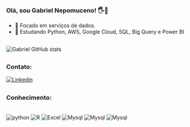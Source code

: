 ### Olá, sou Gabriel Nepomuceno! 🖐👋
- 🔭 Focado em serviços de dados.
- 🌱 Estudando Python, AWS, Google Cloud, SQL, Big Query e Power BI

##
![Gabriel GitHub stats](https://github-readme-stats.vercel.app/api?username=GabrielNepomuceno&show_icons=true&theme=onedark)

##
### Contato:
[![Linkedin](https://img.shields.io/badge/LinkedIn-0077B5?style=for-the-badge&logo=linkedin&logoColor=white)](https://www.linkedin.com/in/gabriel-nepomuceno-45a977136/)

##
### Conhecimento:

<div style="display: inline_block"><br/>
<img align="center" alt="python" src=https://img.shields.io/badge/Python-14354C?style=for-the-badge&logo=python&logoColor=white>
<img align="center" alt="R" src=https://img.shields.io/badge/R-276DC3?style=for-the-badge&logo=r&logoColor=white>
<img align="center" alt="Excel" src=https://img.shields.io/badge/Microsoft_Excel-217346?style=for-the-badge&logo=microsoft-excel&logoColor=white>
<img align="center" alt="Mysql" src=https://img.shields.io/badge/MySQL-00000F?style=for-the-badge&logo=mysql&logoColor=white>
<img align="center" alt="Mysql" src=https://img.shields.io/badge/Amazon_AWS-232F3E?style=for-the-badge&logo=amazon-aws&logoColor=white>
<img align="center" alt="Mysql" src=https://img.shields.io/badge/Google_Cloud-4285F4?style=for-the-badge&logo=google-cloud&logoColor=white>
